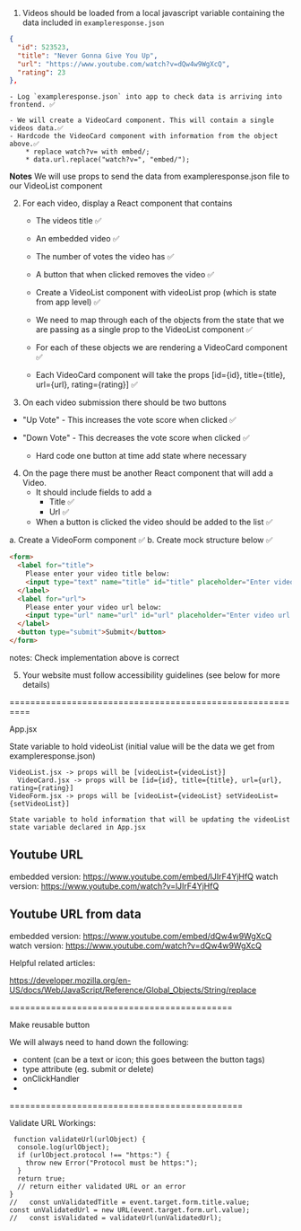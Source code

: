 
1. Videos should be loaded from a local javascript variable containing the data included in `exampleresponse.json`
  ```json
  {
    "id": 523523,
    "title": "Never Gonna Give You Up",
    "url": "https://www.youtube.com/watch?v=dQw4w9WgXcQ",
    "rating": 23
  },
  ```
    - Log `exampleresponse.json` into app to check data is arriving into frontend. ✅

    - We will create a VideoCard component. This will contain a single videos data.✅
    - Hardcode the VideoCard component with information from the object above.✅
        * replace watch?v= with embed/;
        * data.url.replace("watch?v=", "embed/");

  **Notes** We will use props to send the data from exampleresponse.json file to our VideoList component

2. For each video, display a React component that contains
   - The videos title ✅
   - An embedded video ✅
   - The number of votes the video has ✅
   - A button that when clicked removes the video ✅

    - Create a VideoList component with videoList prop (which is state from app level) ✅
    - We need to map through each of the objects from the state that we are passing as a single prop to the VideoList component ✅
    - For each of these objects we are rendering a VideoCard component ✅
    - Each VideoCard component will take the props [id={id}, title={title}, url={url}, rating={rating}] ✅

3. On each video submission there should be two buttons
  - "Up Vote" - This increases the vote score when clicked ✅
  - "Down Vote" - This decreases the vote score when clicked ✅

    - Hard code one button at time add state where necessary
   
4. On the page there must be another React component that will add a Video.
   - It should include fields to add a
     - Title ✅
     - Url ✅
   - When a button is clicked the video should be added to the list ✅

a. Create a VideoForm component ✅
b. Create mock structure below ✅
  ```html
  <form>
    <label for="title">
      Please enter your video title below:
      <input type="text" name="title" id="title" placeholder="Enter video title here" required/>
    </label>
    <label for="url">
      Please enter your video url below:
      <input type="url" name="url" id="url" placeholder="Enter video url here"/>
    </label>
    <button type="submit">Submit</button>
  </form>
  ```
  notes: Check implementation above is correct



5. Your website must follow accessibility guidelines (see below for more details)

==========================================================

  App.jsx

  State variable to hold videoList (initial value will be the data we get from exampleresponse.json)
  
    VideoList.jsx -> props will be [videoList={videoList}]
      VideoCard.jsx -> props will be [id={id}, title={title}, url={url}, rating={rating}]
    VideoForm.jsx -> props will be [videoList={videoList} setVideoList={setVideoList}]

    State variable to hold information that will be updating the videoList state variable declared in App.jsx



## Youtube URL
embedded version:
https://www.youtube.com/embed/lJIrF4YjHfQ
watch version:
https://www.youtube.com/watch?v=lJIrF4YjHfQ


## Youtube URL from data
embedded version:
https://www.youtube.com/embed/dQw4w9WgXcQ
watch version:
https://www.youtube.com/watch?v=dQw4w9WgXcQ


Helpful related articles:

https://developer.mozilla.org/en-US/docs/Web/JavaScript/Reference/Global_Objects/String/replace



===========================================

Make reusable button

We will always need to hand down the following:

- content (can be a text or icon; this goes between the button tags)
- type attribute (eg. submit or delete)
- onClickHandler
- 

=============================================

 Validate URL Workings:

     function validateUrl(urlObject) {
      console.log(urlObject);
      if (urlObject.protocol !== "https:") {
        throw new Error("Protocol must be https:");
      }
      return true;
      // return either validated URL or an error
    }
    //   const unValidatedTitle = event.target.form.title.value;
    const unValidatedUrl = new URL(event.target.form.url.value);
    //   const isValidated = validateUrl(unValidatedUrl);

